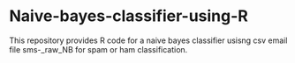 # Naive-bayes-classifier-using-R

This repository provides R code for a naive bayes classifier usisng csv email file sms-_raw_NB for spam or ham classification.
